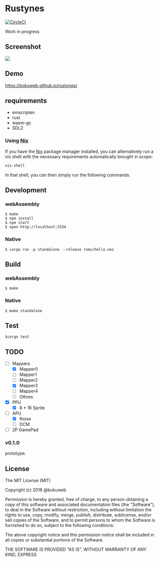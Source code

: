 # Rustynes

[![CircleCI](https://circleci.com/gh/bokuweb/rustynes.svg?style=svg)](https://circleci.com/gh/bokuweb/rustynes)

Work in progress

## Screenshot

<img src="https://github.com/bokuweb/flownes/blob/master/docs/screenshot.png?raw=true" />

## Demo

https://bokuweb.github.io/rustynes/

## requirements

- emscripten
- rust
- wasm-gc
- SDL2

### Using [Nix]

If you have the [Nix] package manager installed, you can alternatively run a nix shell with the necessary requirements automatically brought in scope:

``` sh
nix-shell
```

In that shell, you can then simply run the following commands.

[Nix]: https://nixos.org/nix/

## Development

### webAssembly
```
$ make
$ npm install
$ npm start
$ open http://localhost:3334
```

### Native

```
$ cargo run -p standalone --release roms/hello.nes
```

## Build

### webAssembly
```
$ make
```

### Native

```
$ make standalone
```

## Test

```
$cargo test
```

## TODO

- [ ] Mappers
  - [x] Mapper0
  - [ ] Mapper1
  - [ ] Mapper2
  - [x] Mapper3
  - [ ] Mapper4
  - [ ] Othres
- [x] PPU
  - [x] 8 * 16 Sprite
- [ ] APU
  - [x] Noise
  - [ ] DCM
- [ ] 2P GamePad  

### v0.1.0

prototype.

## License

The MIT License (MIT)

Copyright (c) 2018 @bokuweb

Permission is hereby granted, free of charge, to any person obtaining a copy of this software and associated documentation files (the "Software"), to deal in the Software without restriction, including without limitation the rights to use, copy, modify, merge, publish, distribute, sublicense, and/or sell copies of the Software, and to permit persons to whom the Software is furnished to do so, subject to the following conditions:

The above copyright notice and this permission notice shall be included in all copies or substantial portions of the Software.

THE SOFTWARE IS PROVIDED "AS IS", WITHOUT WARRANTY OF ANY KIND, EXPRESS